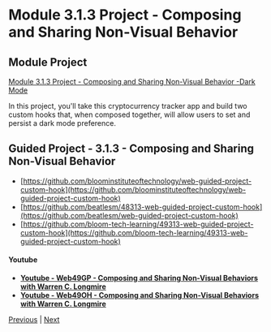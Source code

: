 #  Module 3.1.3 Project - Composing and Sharing Non-Visual Behavior

##  Module Project

[Module 3.1.3 Project - Composing and Sharing Non-Visual Behavior -Dark Mode](https://github.com/bloominstituteoftechnology/web-module-project-custom-hook)

In this project, you'll take this cryptocurrency tracker app and build two custom hooks that, when composed together, will allow users to set and persist a dark mode preference.


## Guided Project - 3.1.3 - Composing and Sharing Non-Visual Behavior

-   [https://github.com/bloominstituteoftechnology/web-guided-project-custom-hook](https://github.com/bloominstituteoftechnology/web-guided-project-custom-hook)
-   [https://github.com/beatlesm/48313-web-guided-project-custom-hook](https://github.com/beatlesm/web-guided-project-custom-hook)
-   [https://github.com/bloom-tech-learning/49313-web-guided-project-custom-hook](https://github.com/bloom-tech-learning/49313-web-guided-project-custom-hook)

#### Youtube

-   **[Youtube - Web49GP - Composing and Sharing Non-Visual Behaviors with Warren C. Longmire](https://youtu.be/GHgSdZb_rOQ)**
-   **[Youtube - Web49OH - Composing and Sharing Non-Visual Behaviors with Warren C. Longmire](https://www.dropbox.com/home/LambdaSchool/U3-W49/W3.1/12012021)**



[Previous](./Object_3.md) | [Next](./QA.md)